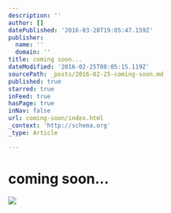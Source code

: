```yaml
---
description: ''
author: []
datePublished: '2016-03-28T19:05:47.159Z'
publisher:
  name: ''
  domain: ''
title: coming soon...
dateModified: '2016-02-25T08:05:15.119Z'
sourcePath: _posts/2016-02-25-coming-soon.md
published: true
starred: true
inFeed: true
hasPage: true
inNav: false
url: coming-soon/index.html
_context: 'http://schema.org'
_type: Article

---
```

# coming soon...
![](https://the-grid-user-content.s3-us-west-2.amazonaws.com/0e7d9641-3c3b-470e-b64b-783a79b2db60.png)